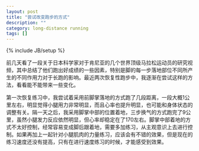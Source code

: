 ```yaml
---
layout: post
title: "尝试改变跑步的方式"
description: ""
category: long-distance running
tags: []
---
```

{% include JB/setup %}

前几天看了一段关于日本科学家对于肯尼亚的几个世界顶级马拉松运动员的研究视频，其中总结了他们跑出好成绩的一些因素，特别是脚的每一步落地部位不同所产生的不同作用力对于长跑的影响。最近两次恢复性跑步中，我逐渐在尝试这样的方法，看看能不能带来一些变化。

第一次恢复练习中，我尝试着采用前脚掌落地的方式跑了几段距离，一段大概1公里左右，明显觉得小腿用力非常明显，而且心率也提升明显，也可能和身体状态的调整有关。隔一天之后，我采用脚掌中部的位置着地，三步换气的方式跑完了9公里，虽然小腿发力反应依然明显，但心率却稳定在了170左右。脚掌中部着地的方式不太好控制，经常容易变成脚后跟着地，需要多加练习，从主观意识上去进行控制。如果再加上一起针对小腿肌肉的力量练习，应该会有不错的效果，但是现在的练习速度还没有提高，只有在进行速度练习的时候，才能感受到效果。
